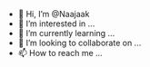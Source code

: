 - 👋 Hi, I’m @Naajaak
- 👀 I’m interested in ...
- 🌱 I’m currently learning ...
- 💞️ I’m looking to collaborate on ...
- 📫 How to reach me ...

<!---
Naajaak/Naajaak is a ✨ special ✨ repository because its `README.md` (this file) appears on your GitHub profile.
You can click the Preview link to take a look at your changes.
--->
